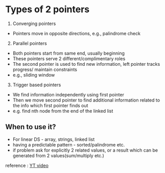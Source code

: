# Types of 2 pointers

1. Converging pointers

- Pointers move in opposite directions, e.g., palindrome check

2. Parallel pointers

- Both pointers start from same end, usually beginning
- These pointers serve 2 different/complimentary roles
- The second pointer is used to find new information, left pointer tracks progress/ maintain constraints
- e.g., sliding window

3. Trigger based pointers

- We find information independently using first pointer
- Then we move second pointer to find additional information related to the info which first pointer finds out
- e.g. find nth node from the end of the linked list

## When to use it?

- For linear DS - array, strings, linked list
- having a predictable pattern - sorted/palindrome etc.
- if problem ask for explicitly 2 related values, or a result which can be generated from 2 values(sum/multiply etc.)

reference : [YT video](https://youtu.be/QzZ7nmouLTI?si=oH8dvrUkAmjStqrl)
